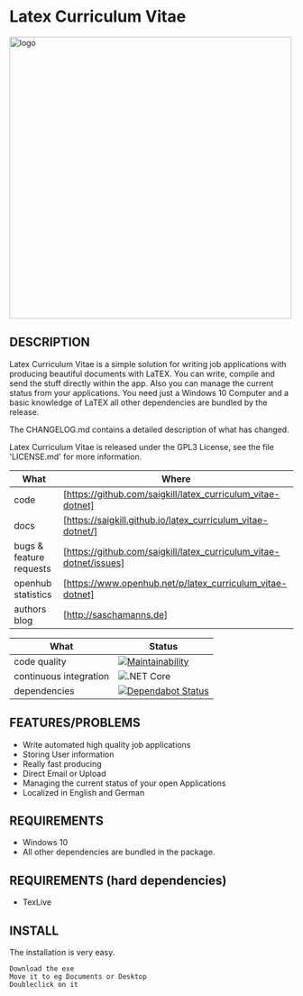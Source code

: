# Latex Curriculum Vitae

<img src="https://raw.githubusercontent.com/saigkill/latex_curriculum_vitae-dotnet/master/latex_curriculum_vitae/Assets/images/default.png" align="center" alt="logo" width="500"/>

## DESCRIPTION

Latex Curriculum Vitae is a simple solution for writing job applications with producing beautiful documents with LaTEX.
You can write, compile and send the stuff directly within the app. Also you can manage the current status from your applications. You need just a Windows 10 Computer and a basic knowledge of LaTEX all other dependencies are bundled by the release.

The CHANGELOG.md contains a detailed description of what has changed.

Latex Curriculum Vitae is released under the GPL3 License, see the file 'LICENSE.md' for more information.

|What|Where|
|-----|-------------------------------------------------------------------------------------|
|code  | [https://github.com/saigkill/latex_curriculum_vitae-dotnet] |
|docs | [https://saigkill.github.io/latex_curriculum_vitae-dotnet/] |
|bugs & feature requests  | [https://github.com/saigkill/latex_curriculum_vitae-dotnet/issues] |
|openhub statistics | [https://www.openhub.net/p/latex_curriculum_vitae-dotnet] |
|authors blog | [http://saschamanns.de] |

| What | Status |
|-------------------------|----------------------------------------------------------------------------------------------------------------------------------------------------------------------------|
|code quality | [![Maintainability](https://api.codeclimate.com/v1/badges/976914ee0f04dbd277c2/maintainability)](https://codeclimate.com/github/saigkill/latex_curriculum_vitae-dotnet/maintainability) |
|continuous integration | ![.NET Core](https://github.com/saigkill/latex_curriculum_vitae-dotnet/workflows/.NET%20Core/badge.svg) |
|dependencies|[![Dependabot Status](https://api.dependabot.com/badges/status?host=github&repo=saigkill/latex_curriculum_vitae-dotnet)](https://dependabot.com) |


## FEATURES/PROBLEMS

* Write automated high quality job applications
* Storing User information
* Really fast producing
* Direct Email or Upload
* Managing the current status of your open Applications
* Localized in English and German

## REQUIREMENTS

* Windows 10
* All other dependencies are bundled in the package.

## REQUIREMENTS (hard dependencies)

* TexLive

## INSTALL

The installation is very easy.

    Download the exe
    Move it to eg Documents or Desktop
    Doubleclick on it